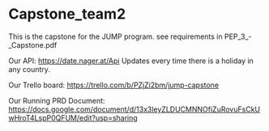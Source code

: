 # Capstone_team2
This is the capstone for the JUMP program.
see requirements in PEP_3_-_Capstone.pdf


Our API:
https://date.nager.at/Api
Updates every time there is a holiday in any country.

Our Trello board:
https://trello.com/b/PZjZi2bm/jump-capstone

Our Running PRD Document:
https://docs.google.com/document/d/13x3leyZLDUCMNNOfiZuRovuFsCkUwHroT4LspP0QFUM/edit?usp=sharing



